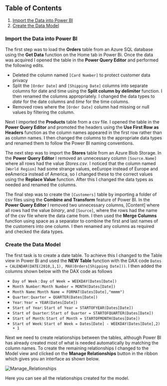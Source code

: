 ## Table of Contents
1.  [Import the Data into Power BI](#import-the-data-into-power-bi)
2.  [Create the Data Model](#create-the-data-model)

### Import the Data into Power BI

The first step was to load the **Orders** table from an Azure SQL database using the **Get Data** function on the Home tab in Power Bi. Once the data was acquired I opened the table in the **Power Query Editor**  and performed the following edits.

- Deleted the column named `[Card Number]` to protect customer data privacy
- Split the `[Order Date]` and `[Shipping Date]` columns into separate columns for date and time using the **Split column by delimiter** function. I then renamed the columns appropriately. I changed the data types to *date* for the date columns and *time* for the time columns.
- Removed rows where the `[Order Date]` column had missing or null values by filtering  the column.

Next I imported the **Products** table from a csv file. I opened the table in the **Power Query Editor** and promoted the headers using the **Use First Row as Headers** function as the column names appeared in the first row rather than as column names. I then changed the columns to the appropriate data types and renamed them to follow the Power BI naming conventions.

The next step was to import the **Stores** table from an Azure Blob Storage. In the **Power Query Editor** I removed an unnecessary column `[Source.Name]` where all rows had the value *Stores.csv*. I  noticed that the column named `[World Region]` had some strange values, eeEurope instead of Europe and eeAmerica instead of America, so I changed these to the correct values using the **Replace Value** function. After this I changed the data types as needed and renamed the columns.

The final step was to create the `[Customers]` table by importing a folder of csv files using the **Combine and Transform** feature of Power BI. In the **Power Query Editor** I removed two unnecessary columns, [Content]  where all rows had the value *binary*, and  `[Source]`, where the rows had the name of the csv file where the data came from. I then used the **Merge Columns** function using space as a separator to combine the first and last names of the customers into one column. I then renamed any columns as required and checked the data types.

### Create the Data Model

The first task is to create a date table. To achieve this I changed to the Table view in Power Bi and used the **NEW Table** function with the DAX code
 `Dates = CALENDAR(DATE(2010,1,1), MAX(Orders[Shipping Date]))`. I then added the columns shown below with the DAX code as follows

- `Day of Week` :   `Day of Week = WEEKDAY(Dates[Date])`
- `Month Number`:   `Month Number = MONTH(Dates[Date])`
- `Month Name`:    `Month Name = FORMAT(Dates[Date],"mmmm")`
- `Quarter`:   `Quarter = QUARTER(Dates[Date])`
- `Year`:   `Year = YEAR(Dates[Date])`
- `Start of Year`:   `Start of Year = STARTOFYEAR(Dates[Date])`
- `Start of Quarter`:   `Start of Quarter = STARTOFQUARTER(Dates[Date])`
- `Start of Month`:   `Start of Month = STARTOFMONTH(Dates[Date])`
- `Start of Week`:   `Start of Week = Dates[Date] - WEEKDAY(Dates[Date],2) + 1` 

Next we need to create relationships between the tables, although Power BI has already created most of what is needed automatically by matching the column names. To create the remaining relationships I changed to the Model view and clicked on the  **Manage Relationships** button in the ribbon which gives you an interface as shown below.



![Manage_Relationships](https://github.com/user-attachments/assets/cfba8309-62f1-4b15-acac-c18fa8dcaadf)


Here you can see all the relationships created for the model.
